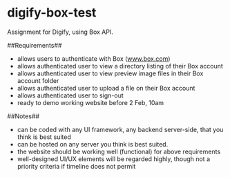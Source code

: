 # digify-box-test
Assignment for Digify, using Box API.

##Requirements##
- allows users to authenticate with Box (www.box.com)
- allows authenticated user to view a directory listing of their Box account
- allows authenticated user to view preview image files in their Box account folder
- allows authenticated user to upload a file on their Box account
- allows authenticated user to sign-out
- ready to demo working website before 2 Feb, 10am

##Notes##
- can be coded with any UI framework, any backend server-side, that you think is best suited
- can be hosted on any server you think is best suited.
- the website should be working well (functional) for above requirements
- well-designed UI/UX elements will be regarded highly, though not a priority criteria if timeline does not permit
